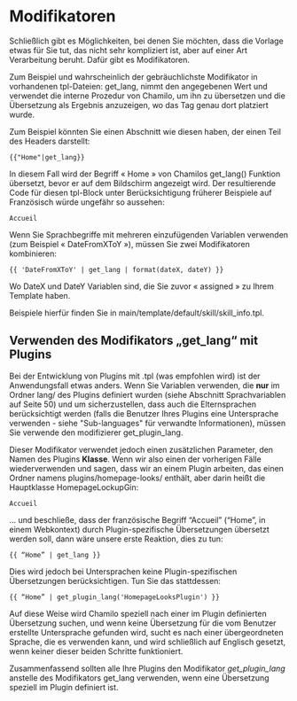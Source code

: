 # Modifikatoren

Schließlich gibt es Möglichkeiten, bei denen Sie möchten, dass die Vorlage etwas für Sie tut, das nicht sehr kompliziert ist, aber auf einer Art Verarbeitung beruht. Dafür gibt es Modifikatoren.

Zum Beispiel und wahrscheinlich der gebräuchlichste Modifikator in vorhandenen tpl-Dateien: get\_lang, nimmt den angegebenen Wert und verwendet die interne Prozedur von Chamilo, um ihn zu übersetzen und die Übersetzung als Ergebnis anzuzeigen, wo das Tag genau dort platziert wurde.

Zum Beispiel könnten Sie einen Abschnitt wie diesen haben, der einen Teil des Headers darstellt:

```text
{{"Home"|get_lang}}
```

In diesem Fall wird der Begriff « Home » von Chamilos get\_lang\(\) Funktion übersetzt, bevor er auf dem Bildschirm angezeigt wird. Der resultierende Code für diesen tpl-Block unter Berücksichtigung früherer Beispiele auf Französisch würde ungefähr so aussehen:

```text
Accueil
```

Wenn Sie Sprachbegriffe mit mehreren einzufügenden Variablen verwenden (zum Beispiel « DateFromXToY »\), müssen Sie zwei Modifikatoren kombinieren:

```text
{{ 'DateFromXToY' | get_lang | format(dateX, dateY) }}
```

Wo DateX und DateY Variablen sind, die Sie zuvor « assigned » zu Ihrem Template haben.

Beispiele hierfür finden Sie in main/template/default/skill/skill\_info.tpl.

## Verwenden des Modifikators „get\_lang“ mit Plugins

Bei der Entwicklung von Plugins mit .tpl \(was empfohlen wird\) ist der Anwendungsfall etwas anders. Wenn Sie Variablen verwenden, die **nur** im Ordner lang/ des Plugins definiert wurden \(siehe Abschnitt Sprachvariablen auf Seite 50\) und um sicherzustellen, dass auch die Elternsprachen berücksichtigt werden \(falls die Benutzer Ihres Plugins eine Untersprache verwenden - siehe "Sub-languages" für verwandte Informationen\), müssen Sie verwende den modifizierer get\_plugin\_lang.

Dieser Modifikator verwendet jedoch einen zusätzlichen Parameter, den Namen des Plugins **Klasse**. Wenn wir also einen der vorherigen Fälle wiederverwenden und sagen, dass wir an einem Plugin arbeiten, das einen Ordner namens plugins/homepage-looks/ enthält, aber darin heißt die Hauptklasse HomepageLockupGin:

```text
Accueil
```

... und beschließe, dass der französische Begriff “Accueil” \(“Home”, in einem Webkontext\) durch Plugin-spezifische Übersetzungen übersetzt werden soll, dann wäre unsere erste Reaktion, dies zu tun:

```text
{{ “Home” | get_lang }}
```

Dies wird jedoch bei Untersprachen keine Plugin-spezifischen Übersetzungen berücksichtigen. Tun Sie das stattdessen:

```text
{{ “Home” | get_plugin_lang('HomepageLooksPlugin') }}
```

Auf diese Weise wird Chamilo speziell nach einer im Plugin definierten Übersetzung suchen, und wenn keine Übersetzung für die vom Benutzer erstellte Untersprache gefunden wird, sucht es nach einer übergeordneten Sprache, die es verwenden kann, und wird schließlich auf Englisch gesetzt, wenn keiner dieser beiden Schritte funktioniert.

Zusammenfassend sollten alle Ihre Plugins den Modifikator _get\_plugin\_lang_ anstelle des Modifikators get\_lang verwenden, wenn eine Übersetzung speziell im Plugin definiert ist.